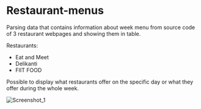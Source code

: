 # Restaurant-menus
Parsing data that contains information about week menu from source code of 3 restaurant webpages and showing them in table.

Restaurants: 
- Eat and Meet
- Delikanti
- FIIT FOOD

Possible to display what restaurants offer on the specific day or what they offer during the whole week.

![Screenshot_1](https://user-images.githubusercontent.com/79150859/161431959-46f2907a-022f-4e4e-973f-15d5722d4ddd.png)
